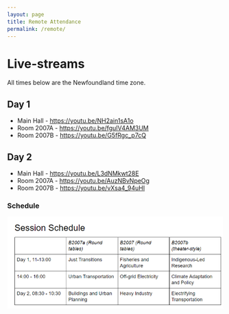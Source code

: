 ```yaml
---
layout: page
title: Remote Attendance
permalink: /remote/
---
```


# Live-streams

All times below are the Newfoundland time zone.

## Day 1

* Main Hall - https://youtu.be/NH2ain1sA1o
* Room 2007A - https://youtu.be/fguIV4AM3UM
* Room 2007B - https://youtu.be/G5fRgc_p7cQ

## Day 2

* Main Hall - https://youtu.be/L3dNMkwt28E
* Room 2007A - https://youtu.be/AuzNBvNpeOg
* Room 2007B - https://youtu.be/vXsa4_94uHI

### Schedule

![Schedule](/images/Schedule.png)


